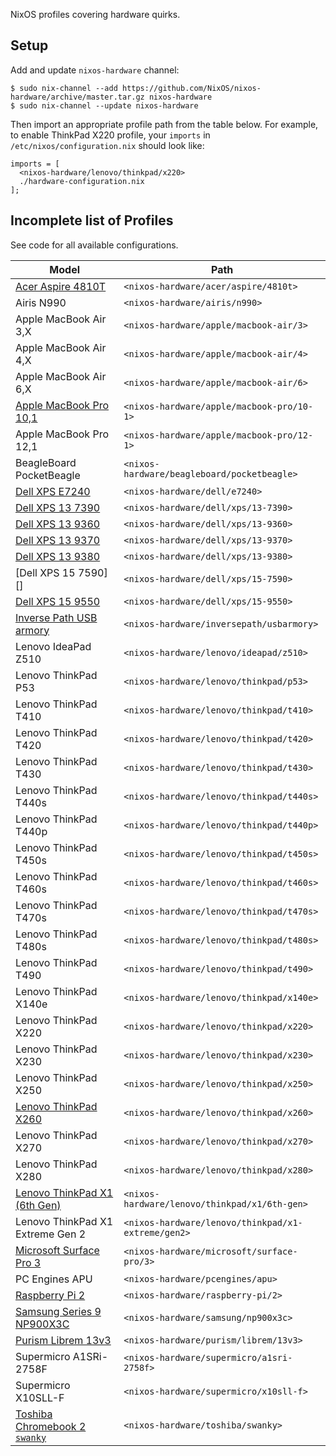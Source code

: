NixOS profiles covering hardware quirks.

## Setup

Add and update `nixos-hardware` channel:

```
$ sudo nix-channel --add https://github.com/NixOS/nixos-hardware/archive/master.tar.gz nixos-hardware
$ sudo nix-channel --update nixos-hardware
```

Then import an appropriate profile path from the table below. For example, to
enable ThinkPad X220 profile, your `imports` in `/etc/nixos/configuration.nix`
should look like:

```
imports = [
  <nixos-hardware/lenovo/thinkpad/x220>
  ./hardware-configuration.nix
];
```

## Incomplete list of Profiles

See code for all available configurations.

| Model                             | Path                                               |
| --------------------------------- | -------------------------------------------------- |
| [Acer Aspire 4810T][]             | `<nixos-hardware/acer/aspire/4810t>`               |
| Airis N990                        | `<nixos-hardware/airis/n990>`                      |
| Apple MacBook Air 3,X             | `<nixos-hardware/apple/macbook-air/3>`             |
| Apple MacBook Air 4,X             | `<nixos-hardware/apple/macbook-air/4>`             |
| Apple MacBook Air 6,X             | `<nixos-hardware/apple/macbook-air/6>`             |
| [Apple MacBook Pro 10,1][]        | `<nixos-hardware/apple/macbook-pro/10-1>`          |
| Apple MacBook Pro 12,1            | `<nixos-hardware/apple/macbook-pro/12-1>`          |
| BeagleBoard PocketBeagle          | `<nixos-hardware/beagleboard/pocketbeagle>`        |
| [Dell XPS E7240][]                | `<nixos-hardware/dell/e7240>`                      |
| [Dell XPS 13 7390][]              | `<nixos-hardware/dell/xps/13-7390>`                |
| [Dell XPS 13 9360][]              | `<nixos-hardware/dell/xps/13-9360>`                |
| [Dell XPS 13 9370][]              | `<nixos-hardware/dell/xps/13-9370>`                |
| [Dell XPS 13 9380][]              | `<nixos-hardware/dell/xps/13-9380>`                |
| [Dell XPS 15 7590][]              | `<nixos-hardware/dell/xps/15-7590>`                |
| [Dell XPS 15 9550][]              | `<nixos-hardware/dell/xps/15-9550>`                |
| [Inverse Path USB armory][]       | `<nixos-hardware/inversepath/usbarmory>`           |
| Lenovo IdeaPad Z510               | `<nixos-hardware/lenovo/ideapad/z510>`             |
| Lenovo ThinkPad P53               | `<nixos-hardware/lenovo/thinkpad/p53>`             |
| Lenovo ThinkPad T410              | `<nixos-hardware/lenovo/thinkpad/t410>`            |
| Lenovo ThinkPad T420              | `<nixos-hardware/lenovo/thinkpad/t420>`            |
| Lenovo ThinkPad T430              | `<nixos-hardware/lenovo/thinkpad/t430>`            |
| Lenovo ThinkPad T440s             | `<nixos-hardware/lenovo/thinkpad/t440s>`           |
| Lenovo ThinkPad T440p             | `<nixos-hardware/lenovo/thinkpad/t440p>`           |
| Lenovo ThinkPad T450s             | `<nixos-hardware/lenovo/thinkpad/t450s>`           |
| Lenovo ThinkPad T460s             | `<nixos-hardware/lenovo/thinkpad/t460s>`           |
| Lenovo ThinkPad T470s             | `<nixos-hardware/lenovo/thinkpad/t470s>`           |
| Lenovo ThinkPad T480s             | `<nixos-hardware/lenovo/thinkpad/t480s>`           |
| Lenovo ThinkPad T490              | `<nixos-hardware/lenovo/thinkpad/t490>`            |
| Lenovo ThinkPad X140e             | `<nixos-hardware/lenovo/thinkpad/x140e>`           |
| Lenovo ThinkPad X220              | `<nixos-hardware/lenovo/thinkpad/x220>`            |
| Lenovo ThinkPad X230              | `<nixos-hardware/lenovo/thinkpad/x230>`            |
| Lenovo ThinkPad X250              | `<nixos-hardware/lenovo/thinkpad/x250>`            |
| [Lenovo ThinkPad X260][]          | `<nixos-hardware/lenovo/thinkpad/x260>`            |
| Lenovo ThinkPad X270              | `<nixos-hardware/lenovo/thinkpad/x270>`            |
| Lenovo ThinkPad X280              | `<nixos-hardware/lenovo/thinkpad/x280>`            |
| [Lenovo ThinkPad X1 (6th Gen)][]  | `<nixos-hardware/lenovo/thinkpad/x1/6th-gen>`      |
| Lenovo ThinkPad X1 Extreme Gen 2  | `<nixos-hardware/lenovo/thinkpad/x1-extreme/gen2>` |
| [Microsoft Surface Pro 3][]       | `<nixos-hardware/microsoft/surface-pro/3>`         |
| PC Engines APU                    | `<nixos-hardware/pcengines/apu>`                   |
| [Raspberry Pi 2][]                | `<nixos-hardware/raspberry-pi/2>`                  |
| [Samsung Series 9 NP900X3C][]     | `<nixos-hardware/samsung/np900x3c>`                |
| [Purism Librem 13v3][]            | `<nixos-hardware/purism/librem/13v3>`              |
| Supermicro A1SRi-2758F            | `<nixos-hardware/supermicro/a1sri-2758f>`          |
| Supermicro X10SLL-F               | `<nixos-hardware/supermicro/x10sll-f>`             |
| [Toshiba Chromebook 2 `swanky`][] | `<nixos-hardware/toshiba/swanky>`                  |

[Acer Aspire 4810T]: acer/aspire/4810t
[Apple MacBook Pro 10,1]: apple/macbook-pro/10-1
[Dell XPS E7240]: dell/e7240
[Dell XPS 13 7390]: dell/xps/13-7390
[Dell XPS 13 9360]: dell/xps/13-9360
[Dell XPS 13 9370]: dell/xps/13-9370
[Dell XPS 13 9380]: dell/xps/13-9380
[Dell XPS 15 9550]: dell/xps/15-9550
[Inverse Path USB armory]: inversepath/usbarmory
[Lenovo ThinkPad X1 (6th Gen)]: lenovo/thinkpad/x1/6th-gen
[Lenovo ThinkPad X260]: lenovo/thinkpad/x260
[Microsoft Surface Pro 3]: microsoft/surface-pro/3
[Raspberry Pi 2]: raspberry-pi/2
[Samsung Series 9 NP900X3C]: samsung/np900x3c
[Purism Librem 13v3]: purism/librem/13v3
[Toshiba Chromebook 2 `swanky`]: toshiba/swanky
